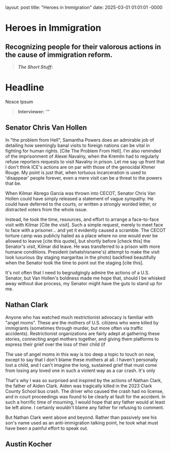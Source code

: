layout: post
title: "Heroes in Immigration"
date: 2025-03-01 01:01:01 -0000

# Heroes in Immigration
## Recognizing people for their valorous actions in the cause of immigration reform.

>**_The Short Stuff:_** <put short version here>

# Headline

Nosce Ipsum

> **Interviewer:** “<quoted text>"
>


## Senator Chris Van Hollen

In "the problem from Hell", Samantha Powers does an admirable job of detailing how seemingly banal visits to foreign
nations can be vital in fighting for human rights. [Cite The Problem From Hell]. I'm also reminded of the imprisonment of Alexei Navalny, when the Kremlin had to regularly refuse reporters requests to visit Navalny in prison.  Let me say up front that I don't think ICE's actions are on par with those of the genocidal Khmer Rouge. My point is just that, when tortuous incarceration is used to 'disappear' people forever, even a mere visit can be a threat to the powers that be.

When Kilmar Abrego Garcia was thrown into CECOT, Senator Chris Van Hollen could have simply released a statement of vague sympathy. He could have deferred to the courts, or written a strongly worded letter, or distracted voters from the whole issue.

Instead, he took the time, resources, and effort to arrange a face-to-face visit with Kilmar [Cite the visit]. Such a simple request, merely to meet face to face with a prisoner... and yet it evidently caused a scramble. The CECOT torture camp was publicly hailed as a place where no one would ever be allowed to leavve [cite this quote], but shortly before [check this] the Senator's visit, Kilmar did leave. He was transferred to a prison with more humane conditions. President (whatshisname's) attempt to make the visit look luxurious (by staging margaritas in the photo) backfired beautifully when the Senator took the time to point out the staging [cite this].

It's not often that I need to begrudgingly admire the actions of a U.S. Senator, but Van Hollen's boldness made me hope that, should I be whisked away without due process, my Senator might have the guts to stand up for me.

## Nathan Clark

  Anyone who has watched much restrictionist advocacy is familiar with "angel moms". These are the mothers of U.S. citizens who were killed by immigrants (sometimes through murder, but more often via traffic accidents). Restrictionist organizations are fairly adept at gathering these stories, connecting angel mothers together, and giving them platforms to express their grief over the loss of their child (if 

  The use of angel moms in this way is too deep a topic to touch on now, except to say that I don't blame these mothers at all. I haven't personally lost a child, and I can't imagine the long, sustained grief that must come from losing any loved one in such a violent way as a car crash. It's only 

  That's why I was so surprised and inspired by the actions of Nathan Clark, the father of Aiden Clark. Aiden was tragically killed in the 2023 Clark County School bus crash. The driver who caused the crash had no license, and in court proceedings was found to be clearly at fault for the accident. In such a horrific  time of mourning, I would hope that any father would at least be left alone. I certainly wouldn't blame any father for refusing to comment.

  But Nathan Clark went above and beyond. Rather than passively see his son's name used as an anti-immigration talking point, he took what must have been a painful effort to speak out.


## Austin Kocher


